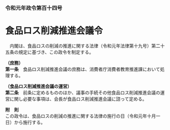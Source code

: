 ### 令和元年政令第百十四号  
# 食品ロス削減推進会議令  
　内閣は、食品ロスの削減の推進に関する法律（令和元年法律第十九号）第二十五条の規定に基づき、この政令を制定する。  
  
**（庶務）**  
**第一条**　食品ロス削減推進会議の庶務は、消費者庁消費者教育推進課において処理する。  
  
**（食品ロス削減推進会議の運営）**  
**第二条**　前条に定めるもののほか、議事の手続その他食品ロス削減推進会議の運営に関し必要な事項は、会長が食品ロス削減推進会議に諮って定める。  
  
**附　則**  
この政令は、食品ロスの削減の推進に関する法律の施行の日（令和元年十月一日）から施行する。  
  
